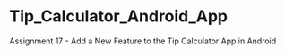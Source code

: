 # Tip_Calculator_Android_App
Assignment 17 - Add a New Feature to the Tip Calculator App in Android
